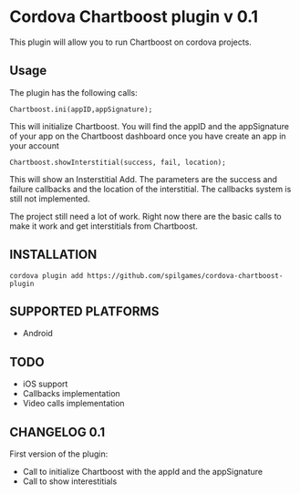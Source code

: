 Cordova Chartboost plugin v 0.1
=============

This plugin will allow you to run Chartboost on cordova projects. 

Usage
-------

The plugin has the following calls:

	Chartboost.ini(appID,appSignature); 

This will initialize Chartboost. You will find the appID and the appSignature of your app on the Chartboost dashboard once you have create an app in your account

	Chartboost.showInterstitial(success, fail, location);

This will show an Insterstitial Add. The parameters are the success and failure callbacks and the location of the interstitial. The callbacks system is still not implemented.

The project still need a lot of work. Right now there are the basic calls to make it work and get interstitials from Chartboost.

INSTALLATION
-------------

	cordova plugin add https://github.com/spilgames/cordova-chartboost-plugin


SUPPORTED PLATFORMS
-------------------

- Android

TODO
------

- iOS support
- Callbacks implementation
- Video calls implementation


CHANGELOG 0.1
-------------

First version of the plugin:
- Call to initialize Chartboost with the appId and the appSignature
- Call to show interestitials 

